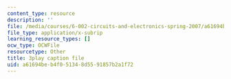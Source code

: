 ```yaml
---
content_type: resource
description: ''
file: /media/courses/6-002-circuits-and-electronics-spring-2007/a61694beb4f051348d5591857b2a1f72_JB2HgohNHYQ.vtt
file_type: application/x-subrip
learning_resource_types: []
ocw_type: OCWFile
resourcetype: Other
title: 3play caption file
uid: a61694be-b4f0-5134-8d55-91857b2a1f72
---
```

